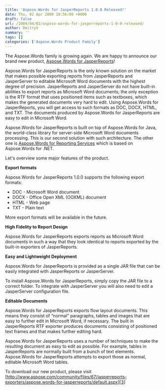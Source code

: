 ```yaml
---
title: 'Aspose.Words for JasperReports 1.0.0 Released!'
date: Thu, 02 Apr 2009 18:56:00 +0000
draft: false
url: /2009/04/02/aspose-words-for-jasperreports-1-0-0-released/
author: DmitryV
summary: ''
tags: []
categories: ['Aspose.Words Product Family']
---
```


The Aspose.Words family is growing again. We are happy to announce our brand new product, [Aspose.Words for JasperReports][1]!

Aspose.Words for JasperReports is the only known solution on the market that makes possible exporting reports from JasperReports and JasperServer to editable Microsoft Word documents with the highest degree of precision. JasperReports and JasperServer do not have built-in abilities to export reports as Microsoft Word documents; the only exception is the RTF format that uses positioned items such as textboxes, which makes the generated documents very hard to edit. Using Aspose.Words for JasperReports, you will get access to such formats as DOC, DOCX, HTML, and TXT. The documents produced by Aspose.Words for JasperReports are easy to edit in Microsoft Word.

Aspose.Words for JasperReports is built on top of Aspose.Words for Java, the world-class library for server-side Microsoft Word documents processing. This is our second solution with such architecture. The other one is [Aspose.Words for Reporting Services][2] which is based on Aspose.Words for .NET.

Let's overview some major features of the product.

**Export formats**

Aspose.Words for JasperReports 1.0.0 supports the following export formats:

*   DOC - Microsoft Word document
*   DOCX - Office Open XML (OOXML) document
*   HTML - Web page
*   TXT - Plain text

More export formats will be available in the future.

**High Fidelity to Report Design**

Aspose.Words for JasperReports exports reports as Microsoft Word documents in such a way that they look identical to reports exported by the built-in exporters of JasperReports.

**Easy and Lightweight Deployment**

Aspose.Words for JasperReports is provided as a single JAR file that can be easily integrated with JasperReports or JasperServer.

To install Aspose.Words for JasperReports, simply copy the JAR file to a correct folder. To integrate with JasperServer you will also need to edit a JasperServer configuration file.

**Editable Documents**

Aspose.Words for JasperReports exports flow layout documents. This means they consist of “normal” paragraphs, tables and images that are easy to further edit in Microsoft Word, if necessary. The built in JasperReports RTF exporter produces documents consisting of positioned text frames and that makes further editing hard.

Aspose.Words for JasperReports uses a number of techniques to make the resulting document as easy to edit as possible. For example, tables in JasperReports are normally built from a bunch of text elements. Aspose.Words for JasperReports attempts to export those as normal, editable Microsoft Word tables.

To download our new product, please visit [http://www.aspose.com/community/files/67/jasperreports-exporters/aspose.words-for-jasperreports/default.aspx][3]




[1]: http://www.aspose.com/categories/jasperreports-exporters/aspose.words-for-jasperreports/default.aspx
[2]: http://www.aspose.com/categories/ssrs-rendering-extensions/aspose.words-for-reporting-services/default.aspx
[3]: http://www.aspose.com/community/files/67/jasperreports-exporters/aspose.words-for-jasperreports/default.aspx




